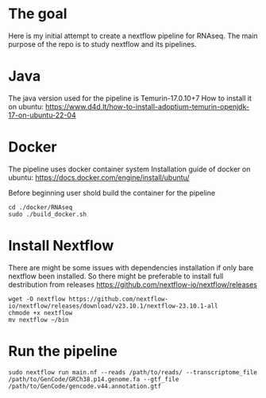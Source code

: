 # The goal
Here is my initial attempt to create a nextflow pipeline for RNAseq. The main purpose of the repo is to study nextflow and its pipelines. 
# Java
The java version used for the pipeline is Temurin-17.0.10+7
How to install it on ubuntu: https://www.d4d.lt/how-to-install-adoptium-temurin-openjdk-17-on-ubuntu-22-04
# Docker
The pipeline uses docker container system
Installation guide of docker on ubuntu: https://docs.docker.com/engine/install/ubuntu/

Before beginning user shold build the container for the pipeline
```
cd ./docker/RNAseq
sudo ./build_docker.sh
```
# Install Nextflow
There are might be some issues with dependencies installation if only bare nextflow been installed. So there might be preferable to install full destribution from releases https://github.com/nextflow-io/nextflow/releases
```
wget -O nextflow https://github.com/nextflow-io/nextflow/releases/download/v23.10.1/nextflow-23.10.1-all
chmode +x nextflow
mv nextflow ~/bin
```


# Run the pipeline
```
sudo nextflow run main.nf --reads /path/to/reads/ --transcriptome_file /path/to/GenCode/GRCh38.p14.genome.fa --gtf_file /path/to/GenCode/gencode.v44.annotation.gtf
```
